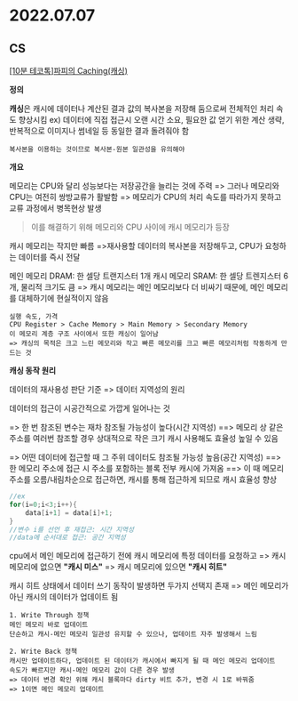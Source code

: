 # 2022.07.07

## CS

[[10분 테코톡]파피의 Caching(캐싱)](https://www.youtube.com/watch?v=JBFT4KyEvoY)

**정의**

**캐싱**은 캐시에 데이터나 계산된 결과 값의 복사본을 저장해 둠으로써 전체적인 처리 속도 향상시킴
ex) 데이터에 직접 접근시 오랜 시간 소요, 필요한 값 얻기 위한 계산 생략, 반복적으로 이미지나 썸네일 등 동일한 결과 돌려줘야 함

```
복사본을 이용하는 것이므로 복사본-원본 일관성을 유의해야
```



**개요**

메모리는 CPU와 달리 성능보다는 저장공간을 늘리는 것에 주력
=> 그러나 메모리와 CPU는 여전히 쌍방교류가 활발함
=> 메모리가 CPU의 처리 속도를 따라가지 못하고 교류 과정에서 병목현상 발생

> 이를 해결하기 위해 메모리와 CPU 사이에 캐시 메모리가 등장



캐시 메모리는 작지만 빠름
=>재사용할 데이터의 복사본을 저장해두고, CPU가 요청하는 데이터를 즉시 전달

메인 메모리 DRAM: 한 셀당 트랜지스터 1개
캐시 메모리 SRAM: 한 셀당 트렌지스터 6개, 물리적 크기도 큼 
=> 캐시 메모리는 메인 메모리보다 더 비싸기 때문에, 메인 메모리를 대체하기에 현실적이지 않음

```
실행 속도, 가격
CPU Register > Cache Memory > Main Memory > Secondary Memory
이 메모리 계층 구조 사이에서 또한 캐싱이 일어남
=> 캐싱의 목적은 크고 느린 메모리와 작고 빠른 메모리를 크고 빠른 메모리처럼 작동하게 만드는 것
```



**캐싱 동작 원리**

데이터의 재사용성 판단 기준 => 데이터 지역성의 원리

데이터의 접근이 시공간적으로 가깝게 일어나는 것

=> 한 번 참조된 변수는 재차 참조될 가능성이 높다(시간 지역성) 
==> 메모리 상 같은 주소를 여러번 참조할 경우 상대적으로 작은 크기 캐시 사용해도 효율성 높일 수 있음

=> 어떤 데이터에 접근할 때 그 주위 데이터도 참조될 가능성 높음(공간 지역성)
==> 한 메모리 주소에 접근 시 주소를 포함하는 블록 전부 캐시에 가져옴
==> 이 때 메모리 주소를 오름/내림차순으로 접근하면, 캐시를 통해 접근하게 되므로 캐시 효율성 향상

```java
//ex
for(i=0;i<3;i++){
	data[i+1] = data[i]+1;
}
//변수 i를 선언 후 재접근: 시간 지역성
//data에 순서대로 접근: 공간 지역성
```



cpu에서 메인 메모리에 접근하기 전에 캐시 메모리에 특정 데이터를 요청하고
=> 캐시 메모리에 없으면 **"캐시 미스"**
=> 캐시 메모리에 있으면 **"캐시 히트"**

캐시 히트 상태에서 데이터 쓰기 동작이 발생하면 두가지 선택지 존재
=> 메인 메모리가 아닌 캐시의 데이터가 업데이트 됨

```
1. Write Through 정책
메인 메모리 바로 업데이트
단순하고 캐시-메인 메모리 일관성 유지할 수 있으나, 업데이트 자주 발생해서 느림

2. Write Back 정책
캐시만 업데이트하다, 업데이트 된 데이터가 캐시에서 빠지게 될 때 메인 메모리 업데이트
속도가 빠르지만 캐시-메인 메모리 값이 다른 경우 발생
=> 데이터 변경 확인 위해 캐시 블록마다 dirty 비트 추가, 변경 시 1로 바꿔줌
=> 1이면 메인 메모리 업데이트
```







